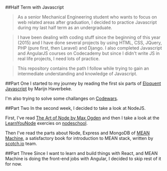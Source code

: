 ##Half Term with Javascript

> As a senior Mechanical Engineering student who wants to focus on web related areas after graduation, I decided to practice Javascript during my last half term as an undergraduate. 

> I have been dealing with coding stuff since the beginning of this year (2015) and I have done several projects by using HTML, CSS, JQuery, PHP (pure first, then Laravel) and Django. I also completed Javascript and AngularJS courses on Codecademy but since I didn't write JS in real life projects, I need lots of practice.

> This repository contains the path I follow while trying to gain an intermediate understanding and knowledge of Javascript.

##Part One
I started to my journey by reading the first six parts of [Eloquent Javascript](http://eloquentjavascript.net/) by Marijn Haverbeke.

I'm also trying to solve some challanges on [Codewars](www.codewars.com).

##Part Two
In the second week, I decided to take a look at NodeJS. 

First, I've read [The Art of Node by Max Ogden](https://github.com/maxogden/art-of-node#) and then I take a look at the [LearnYouNode](https://www.github.com/workshopper/learnyounode) exercies on [nodeschool](http://nodeschool.io/).

Then I've read the parts about Node, Express and MongoDB of [MEAN Machine](https://leanpub.com/mean-machine), a satisfactory book for introduction to MEAN stack, written by [scotch.io](http://scotch.io) team.

##Part Three
Since I want to learn and build things with React, and MEAN Machine is doing the front-end jobs with Angular, I decided to skip rest of it for now.